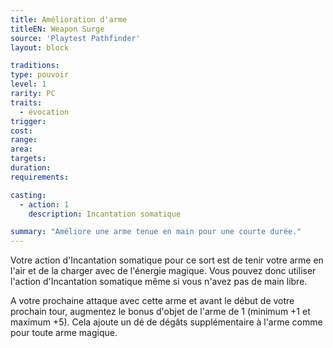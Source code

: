 ```yaml
---
title: Amélioration d'arme
titleEN: Weapon Surge
source: 'Playtest Pathfinder'
layout: block

traditions:
type: pouvoir
level: 1
rarity: PC
traits:
  - évocation
trigger: 
cost: 
range: 
area: 
targets: 
duration: 
requirements: 

casting:
  - action: 1
    description: Incantation somatique

summary: "Améliore une arme tenue en main pour une courte durée."
---
```

Votre action d'Incantation somatique pour ce sort est de tenir votre arme en l'air et de la charger avec de l'énergie magique. Vous pouvez donc utiliser l'action d'Incantation somatique même si vous n'avez pas de main libre.

A votre prochaine attaque avec cette arme et avant le début de votre prochain tour, augmentez le bonus d'objet de l'arme de 1 (minimum +1 et maximum +5). Cela ajoute un dé de dégâts supplémentaire à l'arme comme pour toute arme magique.
